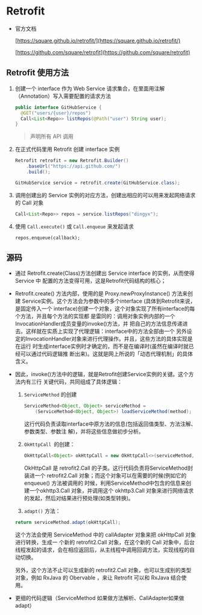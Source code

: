 # Retrofit

* 官方文档

  [https://square.github.io/retrofit/](https://square.github.io/retrofit/)

  [https://github.com/square/retrofit](https://github.com/square/retrofit)

## Retrofit 使用方法

1. 创建一个 interface 作为 Web Service 请求集合，在里面用注解（Annotation）写入需要配置的请求方法

   ```java
   public interface GitHubService {
     @GET("users/{user}/repos")
     Call<List<Repo>> listRepos(@Path("user") String user);
   }
   ```

   > 声明所有 API 调用

2. 在正式代码里用 Retrofit 创建 interface 实例

   ```java
   Retrofit retrofit = new Retrofit.Builder()
       .baseUrl("https://api.github.com/")
       .build();
   
   GitHubService service = retrofit.create(GitHubService.class);
   ```

3. 调用创建出的 Service 实例的对应方法，创建出相应的可以用来发起网络请求的 Call 对象

   ```java
   Call<List<Repo>> repos = service.listRepos("dingyx");
   ```

4. 使用 ```Call.execute()``` 或 ```Call.enqueue``` 来发起请求

   ```
   repos.enqueue(callback);
   ```

## 源码

* 通过 Retrofit.create(Class)方法创建出 Service interface 的实例，从而使得 Service 中 配置的方法变得可用，这是Retrofit代码结构的核心；

* Retrofit.create() 方法内部，使用的是 Proxy.newProxyInstance() 方法来创建 Service实例。这个方法会为参数中的多个interface (具体到Retrofit来说，是固定传入一个 interface)创建一个对象，这个对象实现了所有interface的每个方法，并且每个方法的实现都 是雷同的：调用对象实例内部的一个InvocationHandler成员变量的invoke()方法，并 把自己的方法信息传递进去。这样就在实质上实现了代理逻辑：interface中的方法全部由一个 另外设定的InvocationHandler对象来进行代理操作。并且，这些方法的具体实现是在运行 时生成interface实例时才确定的，而不是在编译时(虽然在编译时就已经可以通过代码逻辑推 断出来)。这就是网上所说的「动态代理机制」的具体含义。

* 因此，invoke()方法中的逻辑，就是Retrofit创建Service实例的关键。这个方法内有三行 关键代码，共同组成了具体逻辑：

  1. ```ServiceMethod``` 的创建

     ```java
     ServiceMethod<Object, Object> serviceMethod =
         (ServiceMethod<Object, Object>) loadServiceMethod(method);
     ```

     这行代码负责读取interface中原方法的信息(包括返回值类型、方法注解、参数类型、参数注 解)，并将这些信息做初步分析。

  2. ```OkHttpCall ```的创建：

     ```java
     OkHttpCall<Object> okHttpCall = new OkHttpCall<>(serviceMethod, args);
     ```

     OkHttpCall 是 retrofit2.Call 的子类。这行代码负责将ServiceMethod封装进一个 retrofit2.Call 对象；而这个对象可以在需要的时候(例如它的 enqueue() 方法被调用的 时候，利用ServiceMethod中包含的信息来创建一个okhttp3.Call 对象，并调用这个 okhttp3.Call 对象来进行网络请求的发起，然后对结果进行预处理(如类型转换)。

  3.  ```adapt()``` 方法：

     ```java
     return serviceMethod.adapt(okHttpCall);
     ```

     这个方法会使用 ServiceMethod 中的 callAdapter 对象来把 okHttpCall 对象进行转换，生成一 个新的 retrofit2.Call 对象，在这个新的 Call 对象中，后台线程发起的请求，会在相应返回后，从主线程中调用回调方法，实现线程的自动切换。

     另外，这个方法不止可以生成新的 retrofit2.Call 对象，也可以生成别的类型对象，例如 RxJava 的 Obervable ，来让 Retrofit 可以和 RxJava 结合使用。

* 更细的代码逻辑（ServiceMethod 如果做方法解析、CallAdapter如果做adapt）

